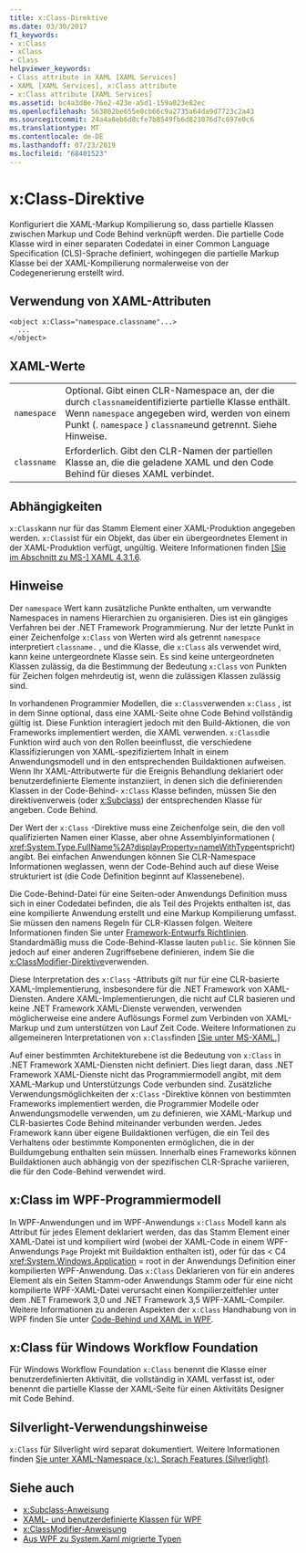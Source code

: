 ```yaml
---
title: x:Class-Direktive
ms.date: 03/30/2017
f1_keywords:
- x:Class
- xClass
- Class
helpviewer_keywords:
- Class attribute in XAML [XAML Services]
- XAML [XAML Services], x:Class attribute
- x:Class attribute [XAML Services]
ms.assetid: bc4a3d8e-76e2-423e-a5d1-159a023e82ec
ms.openlocfilehash: 563802be655e0cb66c9a2735a64da9d7723c2a43
ms.sourcegitcommit: 24a4a8eb6d8cfe7b8549fb6d823076d7c697e0c6
ms.translationtype: MT
ms.contentlocale: de-DE
ms.lasthandoff: 07/23/2019
ms.locfileid: "68401523"
---
```

# <a name="xclass-directive"></a>x:Class-Direktive
Konfiguriert die XAML-Markup Kompilierung so, dass partielle Klassen zwischen Markup und Code Behind verknüpft werden. Die partielle Code Klasse wird in einer separaten Codedatei in einer Common Language Specification (CLS)-Sprache definiert, wohingegen die partielle Markup Klasse bei der XAML-Kompilierung normalerweise von der Codegenerierung erstellt wird.  
  
## <a name="xaml-attribute-usage"></a>Verwendung von XAML-Attributen  
  
```  
<object x:Class="namespace.classname"...>  
  ...  
</object>  
```  
  
## <a name="xaml-values"></a>XAML-Werte  
  
|||  
|-|-|  
|`namespace`|Optional. Gibt einen CLR-Namespace an, der die durch `classname`identifizierte partielle Klasse enthält. Wenn `namespace` angegeben wird, werden von einem Punkt (. `namespace` ) `classname`und getrennt. Siehe Hinweise.|  
|`classname`|Erforderlich. Gibt den CLR-Namen der partiellen Klasse an, die die geladene XAML und den Code Behind für dieses XAML verbindet.|  
  
## <a name="dependencies"></a>Abhängigkeiten  
 `x:Class`kann nur für das Stamm Element einer XAML-Produktion angegeben werden. `x:Class`ist für ein Objekt, das über ein übergeordnetes Element in der XAML-Produktion verfügt, ungültig. Weitere Informationen finden [ \[Sie im Abschnitt zu MS-\] XAML 4.3.1.6](https://go.microsoft.com/fwlink/?LinkId=114525).  
  
## <a name="remarks"></a>Hinweise  
 Der `namespace` Wert kann zusätzliche Punkte enthalten, um verwandte Namespaces in namens Hierarchien zu organisieren. Dies ist ein gängiges Verfahren bei der .NET Framework Programmierung. Nur der letzte Punkt in einer Zeichenfolge `x:Class` von Werten wird als getrennt `namespace` interpretiert `classname.` , und die Klasse, die `x:Class` als verwendet wird, kann keine untergeordnete Klasse sein. Es sind keine untergeordneten Klassen zulässig, da die Bestimmung der Bedeutung `x:Class` von Punkten für Zeichen folgen mehrdeutig ist, wenn die zulässigen Klassen zulässig sind.  
  
 In vorhandenen Programmier Modellen, die `x:Class`verwenden `x:Class` , ist in dem Sinne optional, dass eine XAML-Seite ohne Code Behind vollständig gültig ist. Diese Funktion interagiert jedoch mit den Build-Aktionen, die von Frameworks implementiert werden, die XAML verwenden. `x:Class`die Funktion wird auch von den Rollen beeinflusst, die verschiedene Klassifizierungen von XAML-spezifiziertem Inhalt in einem Anwendungsmodell und in den entsprechenden Buildaktionen aufweisen. Wenn Ihr XAML-Attributwerte für die Ereignis Behandlung deklariert oder benutzerdefinierte Elemente instanziiert, in denen sich die definierenden Klassen in der Code-Behind- `x:Class` Klasse befinden, müssen Sie den direktivenverweis (oder [x:Subclass](x-subclass-directive.md)) der entsprechenden Klasse für angeben. Code Behind.  
  
 Der Wert der `x:Class` -Direktive muss eine Zeichenfolge sein, die den voll qualifizierten Namen einer Klasse, aber ohne Assemblyinformationen ( <xref:System.Type.FullName%2A?displayProperty=nameWithType>entspricht) angibt. Bei einfachen Anwendungen können Sie CLR-Namespace Informationen weglassen, wenn der Code-Behind auch auf diese Weise strukturiert ist (die Code Definition beginnt auf Klassenebene).  
  
 Die Code-Behind-Datei für eine Seiten-oder Anwendungs Definition muss sich in einer Codedatei befinden, die als Teil des Projekts enthalten ist, das eine kompilierte Anwendung erstellt und eine Markup Kompilierung umfasst. Sie müssen den namens Regeln für CLR-Klassen folgen. Weitere Informationen finden Sie unter [Framework-Entwurfs Richtlinien](../../standard/design-guidelines/index.md). Standardmäßig muss die Code-Behind-Klasse lauten `public`. Sie können Sie jedoch auf einer anderen Zugriffsebene definieren, indem Sie die [x:ClassModifier-Direktive](x-classmodifier-directive.md)verwenden.  
  
 Diese Interpretation des `x:Class` -Attributs gilt nur für eine CLR-basierte XAML-Implementierung, insbesondere für die .NET Framework von XAML-Diensten. Andere XAML-Implementierungen, die nicht auf CLR basieren und keine .NET Framework XAML-Dienste verwenden, verwenden möglicherweise eine andere Auflösungs Formel zum Verbinden von XAML-Markup und zum unterstützen von Lauf Zeit Code. Weitere Informationen zu allgemeineren Interpretationen von `x:Class`finden [ \[Sie unter MS-XAML.\]](https://go.microsoft.com/fwlink/?LinkId=114525)  
  
 Auf einer bestimmten Architekturebene ist die Bedeutung von `x:Class` in .NET Framework XAML-Diensten nicht definiert. Dies liegt daran, dass .NET Framework XAML-Dienste nicht das Programmiermodell angibt, mit dem XAML-Markup und Unterstützungs Code verbunden sind. Zusätzliche Verwendungsmöglichkeiten der `x:Class` -Direktive können von bestimmten Frameworks implementiert werden, die Programmier Modelle oder Anwendungsmodelle verwenden, um zu definieren, wie XAML-Markup und CLR-basiertes Code Behind miteinander verbunden werden. Jedes Framework kann über eigene Buildaktionen verfügen, die ein Teil des Verhaltens oder bestimmte Komponenten ermöglichen, die in der Buildumgebung enthalten sein müssen. Innerhalb eines Frameworks können Buildaktionen auch abhängig von der spezifischen CLR-Sprache variieren, die für den Code-Behind verwendet wird.  
  
## <a name="xclass-in-the-wpf-programming-model"></a>x:Class im WPF-Programmiermodell  
 In WPF-Anwendungen und im WPF-Anwendungs `x:Class` Modell kann als Attribut für jedes Element deklariert werden, das das Stamm Element einer XAML-Datei ist und kompiliert wird (wobei der XAML-Code in einem WPF-Anwendungs `Page` Projekt mit Buildaktion enthalten ist), oder für das < C4 <xref:System.Windows.Application>  = root in der Anwendungs Definition einer kompilierten WPF-Anwendung. Das `x:Class` Deklarieren von für ein anderes Element als ein Seiten Stamm-oder Anwendungs Stamm oder für eine nicht kompilierte WPF-XAML-Datei verursacht einen Kompilierzeitfehler unter dem .NET Framework 3,0 und .NET Framework 3,5 WPF-XAML-Compiler. Weitere Informationen zu anderen Aspekten der `x:Class` Handhabung von in WPF finden Sie unter [Code-Behind und XAML in WPF](../wpf/advanced/code-behind-and-xaml-in-wpf.md).  
  
## <a name="xclass-for-windows-workflow-foundation"></a>x:Class für Windows Workflow Foundation  
 Für Windows Workflow Foundation `x:Class` benennt die Klasse einer benutzerdefinierten Aktivität, die vollständig in XAML verfasst ist, oder benennt die partielle Klasse der XAML-Seite für einen Aktivitäts Designer mit Code Behind.  
  
## <a name="silverlight-usage-notes"></a>Silverlight-Verwendungshinweise  
 `x:Class` für Silverlight wird separat dokumentiert. Weitere Informationen finden [Sie unter XAML-Namespace (x:). Sprach Features (Silverlight)](https://go.microsoft.com/fwlink/?LinkId=199081).  
  
## <a name="see-also"></a>Siehe auch

- [x:Subclass-Anweisung](x-subclass-directive.md)
- [XAML- und benutzerdefinierte Klassen für WPF](../wpf/advanced/xaml-and-custom-classes-for-wpf.md)
- [x:ClassModifier-Anweisung](x-classmodifier-directive.md)
- [Aus WPF zu System.Xaml migrierte Typen](types-migrated-from-wpf-to-system-xaml.md)
